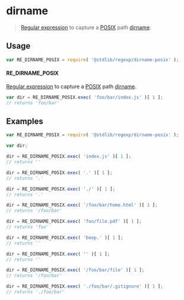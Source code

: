dirname
===

> [Regular expression][regexp] to capture a [POSIX][posix] path [dirname][dirname].


<!-- <usage> -->

## Usage

``` javascript
var RE_DIRNAME_POSIX = require( '@stdlib/regexp/dirname-posix' );
```

#### RE_DIRNAME_POSIX

[Regular expression][regexp] to capture a [POSIX][posix] path [dirname][dirname]. 

``` javascript
var dir = RE_DIRNAME_POSIX.exec( 'foo/bar/index.js' )[ 1 ];
// returns 'foo/bar'
```

<!-- </usage> -->


<!-- <examples> -->

## Examples

``` javascript
var RE_DIRNAME_POSIX = require( '@stdlib/regexp/dirname-posix' );

var dir;

dir = RE_DIRNAME_POSIX.exec( 'index.js' )[ 1 ];
// returns ''

dir = RE_DIRNAME_POSIX.exec( '.' )[ 1 ];
// returns '.'

dir = RE_DIRNAME_POSIX.exec( './' )[ 1 ];
// returns '.'

dir = RE_DIRNAME_POSIX.exec( '/foo/bar/home.html' )[ 1 ];
// returns '/foo/bar'

dir = RE_DIRNAME_POSIX.exec( 'foo/file.pdf' )[ 1 ];
// returns 'foo'

dir = RE_DIRNAME_POSIX.exec( 'beep.' )[ 1 ];
// returns ''

dir = RE_DIRNAME_POSIX.exec( '' )[ 1 ];
// returns ''

dir = RE_DIRNAME_POSIX.exec( '/foo/bar/file' )[ 1 ];
// returns '/foo/bar'

dir = RE_DIRNAME_POSIX.exec( './foo/bar/.gitignore' )[ 1 ];
// returns './foo/bar'
```

<!-- </examples> -->


<!-- <links> -->

[regexp]: https://developer.mozilla.org/en-US/docs/Web/JavaScript/Guide/Regular_Expressions
[posix]: https://en.wikipedia.org/wiki/POSIX
[dirname]: https://en.wikipedia.org/wiki/Dirname

<!-- </links> -->
